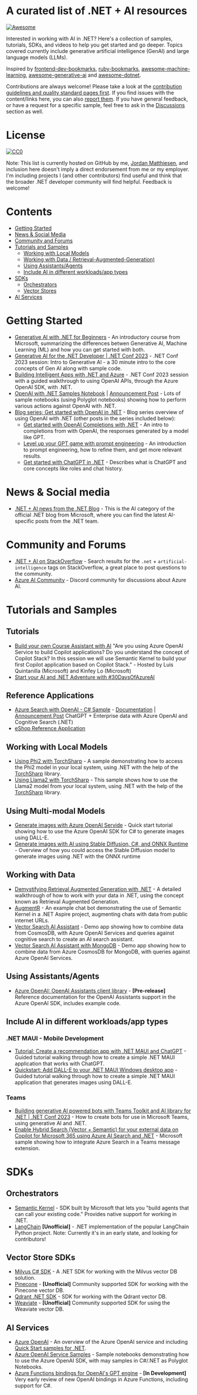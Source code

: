 # A curated list of .NET + AI resources
[![Awesome](https://awesome.re/badge.svg)](https://awesome.re)

Interested in working with AI in .NET? Here's a collection of samples, tutorials, SDKs, and videos to help you get started and go deeper. Topics covered currently include generative artificial intelligence (GenAI) and large language models (LLMs).

Inspired by [frontend-dev-bookmarks](https://github.com/dypsilon/frontend-dev-bookmarks), [ruby-bookmarks](https://github.com/dreikanter/ruby-bookmarks), [awesome-machine-learning](https://github.com/josephmisiti/awesome-machine-learning), [awesome-generative-ai](https://github.com/steven2358/awesome-generative-ai) and [awesome-dotnet](https://github.com/quozd/awesome-dotnet).

Contributions are always welcome! Please take a look at the [contribution guidelines and quality standard pages first](CONTRIBUTING.md). If you find issues with the content/links here, you can also [report them](https://github.com/jmatthiesen/dotnet-ai-resources/issues). If you have general feedback, or have a request for a specific sample, feel free to ask in the [Discussions](https://github.com/jmatthiesen/dotnet-ai-resources/discussions) section as well.

# License

[![CC0](https://licensebuttons.net/p/zero/1.0/88x31.png)](https://creativecommons.org/publicdomain/zero/1.0/)

Note: This list is currently hosted on GitHub by me, [Jordan Matthiesen](https://github.com/jmatthiesen), and inclusion here doesn't imply a direct endorsement from me or my employer. I'm including projects I (and other contributors) find useful and think that the broader .NET developer community will find helpful. Feedback is welcome!

# Contents
- [Getting Started](#getting-started)
- [News & Social Media](#news--social-media)
- [Community and Forums](#community-and-forums)
- [Tutorials and Samples](#tutorials)
  - [Working with Local Models](#working-with-local-models)
  - [Working with Data / Retrieval-Augmented-Generation)](#working-with-data)
  - [Using Assistants/Agents](#using-assistants--agents)
  - [Include AI in different workloads/app types](#include-ai-in-different-workloadsapp-types)
- [SDKs](#sdks)
  - [Orchestrators](#orchestrators)
  - [Vector Stores](#vector-store-sdks)
- [AI Services](#ai-services)

# Getting Started

- [Generative AI with .NET for Beginners](https://youtube.com/playlist?list=PLdo4fOcmZ0oW_k4_eDTPWDLUVWz7A9y0M&si=c7B1fz4oQQYHEfy2) - An introductory course from Microsoft, summarizing the differences betwen Generative AI, Machine Learning (ML) and how you can get started with both.
- [Generative AI for the .NET Developer | .NET Conf 2023](https://youtu.be/yc0Zl_UXCY4?si=ko3xGqncKakU2xSt) - .NET Conf 2023 session: Intro to Generative AI - a 30 minute intro to the core concepts of Gen AI along with sample code.
- [Building Intelligent Apps with .NET and Azure](https://www.youtube.com/watch?v=-3SrUqjq9Ic&list=PLdo4fOcmZ0oULyHSPBx-tQzePOYlhvrAU) - .NET Conf 2023 session with a guided walkthrough to using OpenAI APIs, through the Azure OpenAI SDK, with .NET.
- [OpenAI with .NET Samples Notebook](https://github.com/Azure-Samples/openai-dotnet-samples) | [Announcement Post](https://devblogs.microsoft.com/dotnet/getting-started-azure-openai-dotnet/) - Lots of sample notebooks (using Polyglot notebooks) showing how to perform various actions against OpenAI with .NET.
- [Blog series; Get started with OpenAI in .NET](https://devblogs.microsoft.com/dotnet/getting-started-azure-openai-dotnet/) - Blog series overview of using OpenAI with .NET (other posts in the series included below):
  - [Get started with OpenAI Completions with .NET](https://devblogs.microsoft.com/dotnet/get-started-with-open-ai-completions-with-dotnet/) - An intro to completions from with OpenAI, the responses generated by a model like GPT.
  - [Level up your GPT game with prompt engineering](https://devblogs.microsoft.com/dotnet/gpt-prompt-engineering-openai-azure-dotnet/) - An introduction to prompt engineering, how to refine them, and get more relevant results.
  - [Get started with ChatGPT in .NET](https://devblogs.microsoft.com/dotnet/get-started-chatgpt-azure-dotnet/) - Describes what is ChatGPT and core concepts like roles and chat history.

# News & Social media

- [.NET + AI news from the .NET Blog](https://devblogs.microsoft.com/dotnet/category/ai/) - This is the AI category of the official .NET blog from Microsoft, where you can find the latest AI-specific posts from the .NET team.

# Community and Forums

- [.NET + AI on StackOverflow](https://stackoverflow.com/questions/tagged/.net+artificial-intelligence) - Search results for the `.net` + `artificial-intelligence` tags on StackOverflow, a great place to post questions to the community.
- [Azure AI Community](https://discord.com/invite/ByRwuEEgH4) - Discord community for discussions about Azure AI.

# Tutorials and Samples

## Tutorials

- [Build your own Course Assistant with AI](https://youtu.be/BRaltelZt6U?si=uuUvRc_9jSW4L601) "Are you using Azure OpenAI Service to build Copilot applications? Do you understand the concept of Copilot Stack? In this session we will use Semantic Kernel to build your first Copilot application based on Copilot Stack." - Hosted by Luis Quintanilla (Microsoft) and Kinfey Lo (Microsoft)
- [Start your AI and .NET Adventure with #30DaysOfAzureAI](https://www.youtube.com/watch?v=567890)

## Reference Applications

- [Azure Search with OpenAI - C# Sample](https://github.com/Azure-Samples/azure-search-openai-demo-csharp/) - [Documentation](https://learn.microsoft.com/dotnet/azure/ai/get-started-app-chat-template?tabs=github-codespaces) | [Announcement Post](https://devblogs.microsoft.com/dotnet/transform-business-smart-dotnet-apps-azure-chatgpt/) ChatGPT + Enterprise data with Azure OpenAI and Cognitive Search (.NET) 
- [eShop Reference Application](https://github.com/dotnet/eShop/)
  
## Working with Local Models

- [Using Phi2 with TorchSharp](https://github.com/LittleLittleCloud/Torchsharp-phi) - A sample demonstrating how to access the Phi2 model in your local system, using .NET with the help of the [TorchSharp](https://github.com/dotnet/TorchSharp) library.
- [Using Llama2 with TorchSharp](https://github.com/LittleLittleCloud/Torchsharp-llama) - This sample shows how to use the Llama2 model from your local system, using .NET with the help of the [TorchSharp](https://github.com/dotnet/TorchSharp) library.

## Using Multi-modal Models

- [Generate images with Azure OpenAI Servide](https://learn.microsoft.com/en-us/azure/ai-services/openai/dall-e-quickstart?tabs=dalle3%2Ccommand-line&pivots=programming-language-csharp) - Quick start tutorial showing how to use the Azure OpenAI SDK for C# to generate images using DALL-E.
- [Generate images with AI using Stable Diffusion, C#, and ONNX Runtime](https://devblogs.microsoft.com/dotnet/generate-ai-images-stable-diffusion-csharp-onnx-runtime/) - Overview of how you could access the Stable Diffusion model to generate images using .NET with the ONNX runtime

## Working with Data

- [Demystifying Retrieval Augmented Generation with .NET](https://devblogs.microsoft.com/dotnet/demystifying-retrieval-augmented-generation-with-dotnet/) - A detailed walkthrough of how to work with your data in .NET, using the concept known as Retrieval Augmented Generation.
- [AugmentR](https://github.com/bradygaster/AugmentR) - An example chat bot demonstrating the use of Semantic Kernel in a .NET Aspire project, augmenting chats with data from public internet URLs.
- [Vector Search AI Assistant](https://github.com/Azure/Vector-Search-AI-Assistant/tree/cognitive-search-vector) - Demo app showing how to combine data from CosmosDB, with Azure OpenAI Services and queries against cognitive search to create an AI search assistant.
- [Vector Search AI Assistant with MongoDB](https://github.com/Azure/Vector-Search-AI-Assistant-MongoDBvCore) - Demo app showing how to combine data from Azure CosmosDB for MongoDB, with queries against Azure OpenAI Services.

## Using Assistants/Agents

- [Azure OpenAI: OpenAI Assistants client library](https://learn.microsoft.com/en-us/dotnet/api/overview/azure/ai.openai.assistants-readme?view=azure-dotnet-preview) - **[Pre-release]** Reference documentation for the OpenAI Assistants support in the Azure OpenAI SDK, includes example code.

## Include AI in different workloads/app types

### .NET MAUI - Mobile Development

- [Tutorial: Create a recommendation app with .NET MAUI and ChatGPT](https://learn.microsoft.com/en-us/windows/apps/windows-dotnet-maui/tutorial-maui-ai) - Guided tutorial walking through how to create a simple .NET MAUI application that works with ChatGPT.
- [Quickstart: Add DALL-E to your .NET MAUI Windows desktop app](https://learn.microsoft.com/en-us/windows/apps/windows-dotnet-maui/dall-e-maui-windows) - Guided tutorial walking through how to create a simple .NET MAUI application that generates images using DALL-E.

### Teams

- [Building generative AI powered bots with Teams Toolkit and AI library for .NET | .NET Conf 2023](https://youtu.be/E6sEr3OrwgA?si=VmL5yUr3B21yU83u) - How to create bots for use in Microsoft Teams, using generative AI and .NET.
- [Enable Hybrid Search (Vector + Semantic) for your external data on Copilot for Microsoft 365 using Azure AI Search and .NET](https://adoption.microsoft.com/en-us/sample-solution-gallery/sample/officedev-copilot-for-m365-plugins-samples-msgext-doc-search-csharp/) - Microsoft sample showing how to integrate Azure Search in a Teams message extension.

# SDKs

## Orchestrators

- [Semantic Kernel](https://github.com/microsoft/semantic-kernel) - SDK built by Microsoft that lets you "build agents that can call your existing code." Provides native support for working in .NET.
- [LangChain](https://github.com/tryAGI/LangChain/) **[Unofficial]** - .NET implementation of the popular LangChain Python project. Note: Currently it's in an early state, and looking for contributors!
  
## Vector Store SDKs

- [Milvus C# SDK](https://milvus.io/docs/v2.2.x/install-csharp.md) - A .NET SDK for working with the Milvus vector DB solution.
- [Pinecone](https://github.com/neon-sunset/Pinecone.NET) - **[Unofficial]** Community supported SDK for working with the Pinecone vector DB.
- [Qdrant .NET SDK](https://github.com/qdrant/qdrant-dotnet) - SDK for working with the Qdrant vector DB.
- [Weaviate](https://github.com/Unipisa/WeaviateNET) - **[Unofficial]** Community supported SDK for using the Weaviate vector DB.

## AI Services

- [Azure OpenAI](https://learn.microsoft.com/en-us/azure/ai-services/openai/) - An overview of the Azure OpenAI service and including [Quick Start samples for .NET](https://learn.microsoft.com/en-us/azure/ai-services/openai/chatgpt-quickstart?tabs=command-line%2Cpython&pivots=programming-language-csharp).
- [Azure OpenAI Service Samples](https://github.com/Azure-Samples/openai/) - Sample notebooks demonstrating how to use the Azure OpenAI SDK, with may samples in C#/.NET as Polyglot Notebooks.
- [Azure Functions bindings for OpenAI's GPT engine](https://github.com/Azure/azure-functions-openai-extension) - **[In Development]** Very early review of new OpenAI bindings in Azure Functions, including support for C#.

